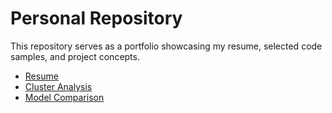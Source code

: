 # Personal Repository

This repository serves as a portfolio showcasing my resume, selected code samples, and project concepts. 

- [Resume](https://github.com/danielrferreira/daniel_f_projects/blob/main/resume/daniel_f_resume.md)
- [Cluster Analysis](https://github.com/danielrferreira/daniel_f_projects/tree/main/sample_codes/Cluster%20Analysis)
- [Model Comparison](https://github.com/danielrferreira/daniel_f_projects/tree/main/sample_codes/Model%20Comparison)
